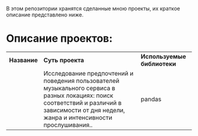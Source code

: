 В этом репозитории хранятся сделанные мною проекты, их краткое описание представлено ниже.
# Описание проектов: 
<table>
<tr>
<td><b>Название</b></td>
<td><b>Суть проекта</b></td>
<td><b>Используемые библиотеки</b></td>  
</tr><tr>
<td><a href="https://github.com/SabirovVladimir/Yandex_Practicum/blob/main/Исследование%20музыки%20больших%20городов%20%7C%20Основы%20Python%20и%20анализа%20данных/Яндекс%20музыка.ipynb" rel="nofollow">
<td>Исследование предпочтений и поведения пользователей музыкального сервиса в разных локациях: поиск соответствий и различий в зависимости от дня недели, жанра и интенсивности прослушивания..</td>
<td>pandas</td>
</tr><tr>
</table>
